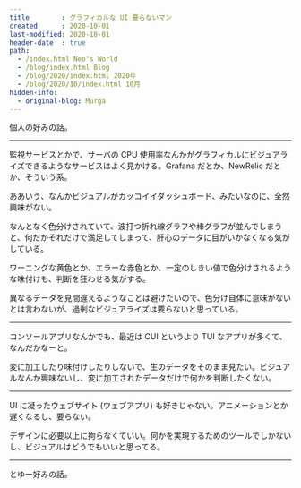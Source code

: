```yaml
---
title        : グラフィカルな UI 要らないマン
created      : 2020-10-01
last-modified: 2020-10-01
header-date  : true
path:
  - /index.html Neo's World
  - /blog/index.html Blog
  - /blog/2020/index.html 2020年
  - /blog/2020/10/index.html 10月
hidden-info:
  - original-blog: Murga
---
```


個人の好みの話。

---

監視サービスとかで、サーバの CPU 使用率なんかがグラフィカルにビジュアライズできるようなサービスはよく見かける。Grafana だとか、NewRelic だとか、そういう系。

ああいう、なんかビジュアルがカッコイイダッシュボード、みたいなのに、全然興味がない。

なんとなく色分けされていて、波打つ折れ線グラフや棒グラフが並んでしまうと、何だかそれだけで満足してしまって、肝心のデータに目がいかなくなる気がしている。

ワーニングな黄色とか、エラーな赤色とか、一定のしきい値で色分けされるような味付けも、判断を狂わせる気がする。

異なるデータを見間違えるようなことは避けたいので、色分け自体に意味がないとは言わないが、過剰なビジュアライズは要らないと思っている。

---

コンソールアプリなんかでも、最近は CUI というより TUI なアプリが多くて、なんだかなーと。

変に加工したり味付けしたりしないで、生のデータをそのまま見たい。ビジュアルなんか興味ないし、変に加工されたデータだけで何かを判断したくない。

---

UI に凝ったウェブサイト (ウェブアプリ) も好きじゃない。アニメーションとか遅くなるし、要らない。

デザインに必要以上に拘らなくていい。何かを実現するためのツールでしかないし、ビジュアルはどうでもいいと思ってる。

---

とゆー好みの話。
